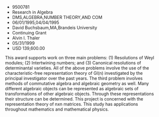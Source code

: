 
* 9500781
* Research in Algebra
* DMS,ALGEBRA,NUMBER THEORY,AND COM
* 06/01/1995,04/04/1995
* David Buchsbaum,MA,Brandeis University
* Continuing Grant
* Alvin I. Thaler
* 05/31/1999
* USD 139,600.00

This award supports work on three main problems: (1) Resolutions of Weyl
modules; (2) Intertwining numbers; and (3) Canonical resolutions of
determinantal varieties. All of the above problems involve the use of the
characteristic-free representation theory of Gl(n) investigated by the principal
investigator over the past years. The third problem involves methods of
commutative algebra and algebraic geometry as well. Many different algebraic
objects can be represented as algebraic sets of transformations of other
algebraic objects. Through these representations their structure can be
determined. This project is concerned with the representation theory of nxn
matrices. This study has applications throughout mathematics and mathematical
physics.
